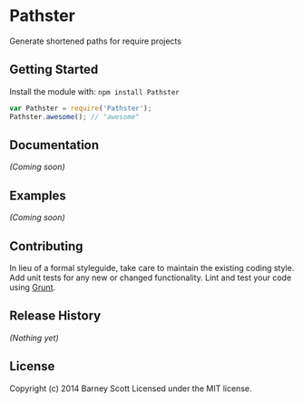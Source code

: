 # Pathster

Generate shortened paths for require projects

## Getting Started
Install the module with: `npm install Pathster`

```javascript
var Pathster = require('Pathster');
Pathster.awesome(); // "awesome"
```

## Documentation
_(Coming soon)_

## Examples
_(Coming soon)_

## Contributing
In lieu of a formal styleguide, take care to maintain the existing coding style. Add unit tests for any new or changed functionality. Lint and test your code using [Grunt](http://gruntjs.com/).

## Release History
_(Nothing yet)_

## License
Copyright (c) 2014 Barney Scott
Licensed under the MIT license.
